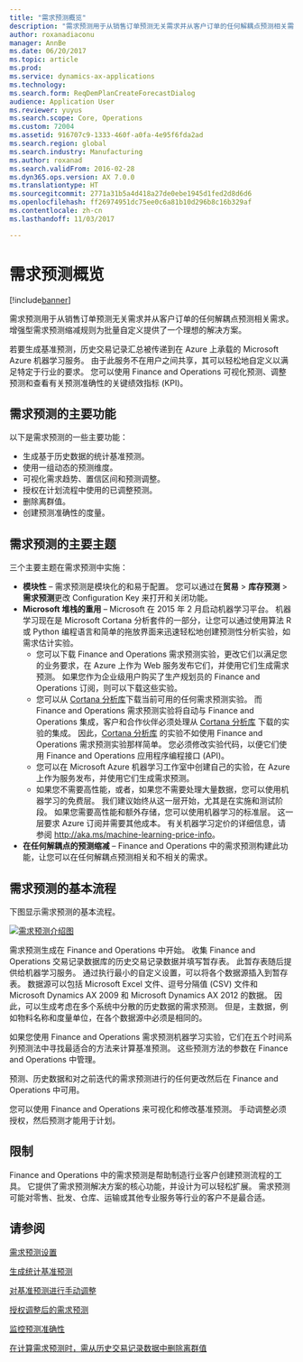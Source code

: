 ```yaml
---
title: "需求预测概览"
description: "需求预测用于从销售订单预测无关需求并从客户订单的任何解耦点预测相关需求。 增强型需求预测缩减规则为批量自定义提供了一个理想的解决方案。"
author: roxanadiaconu
manager: AnnBe
ms.date: 06/20/2017
ms.topic: article
ms.prod: 
ms.service: dynamics-ax-applications
ms.technology: 
ms.search.form: ReqDemPlanCreateForecastDialog
audience: Application User
ms.reviewer: yuyus
ms.search.scope: Core, Operations
ms.custom: 72004
ms.assetid: 916707c9-1333-460f-a0fa-4e95f6fda2ad
ms.search.region: global
ms.search.industry: Manufacturing
ms.author: roxanad
ms.search.validFrom: 2016-02-28
ms.dyn365.ops.version: AX 7.0.0
ms.translationtype: HT
ms.sourcegitcommit: 2771a31b5a4d418a27de0ebe1945d1fed2d8d6d6
ms.openlocfilehash: ff26974951dc75ee0c6a81b10d296b8c16b329af
ms.contentlocale: zh-cn
ms.lasthandoff: 11/03/2017

---
```


# <a name="demand-forecasting-overview"></a>需求预测概览

[!include[banner](../includes/banner.md)]


需求预测用于从销售订单预测无关需求并从客户订单的任何解耦点预测相关需求。 增强型需求预测缩减规则为批量自定义提供了一个理想的解决方案。

若要生成基准预测，历史交易记录汇总被传递到在 Azure 上承载的 Microsoft Azure 机器学习服务。 由于此服务不在用户之间共享，其可以轻松地自定义以满足特定于行业的要求。 您可以使用 Finance and Operations 可视化预测、调整预测和查看有关预测准确性的关键绩效指标 (KPI)。

## <a name="key-features-of-demand-forecasting"></a>需求预测的主要功能
以下是需求预测的一些主要功能：

-   生成基于历史数据的统计基准预测。
-   使用一组动态的预测维度。
-   可视化需求趋势、置信区间和预测调整。
-   授权在计划流程中使用的已调整预测。
-   删除离群值。
-   创建预测准确性的度量。

## <a name="major-themes-in-demand-forecasting"></a>需求预测的主要主题
三个主要主题在需求预测中实施：

-   **模块性** – 需求预测是模块化的和易于配置。 您可以通过在**贸易** &gt; **库存预测** &gt; **需求预测**更改 Configuration Key 来打开和关闭功能。
-   **Microsoft 堆栈的重用** – Microsoft 在 2015 年 2 月启动机器学习平台。 机器学习现在是 Microsoft Cortana 分析套件的一部分，让您可以通过使用算法 R 或 Python 编程语言和简单的拖放界面来迅速轻松地创建预测性分析实验，如需求估计实验。
    -   您可以下载 Finance and Operations 需求预测实验，更改它们以满足您的业务要求，在 Azure 上作为 Web 服务发布它们，并使用它们生成需求预测。 如果您作为企业级用户购买了生产规划员的 Finance and Operations 订阅，则可以下载这些实验。
    -   您可以从 [Cortana 分析库](https://gallery.cortanaanalytics.com/)下载当前可用的任何需求预测实验。 而 Finance and Operations 需求预测实验将自动与 Finance and Operations 集成，客户和合作伙伴必须处理从 [Cortana 分析库](https://gallery.cortanaanalytics.com/) 下载的实验的集成。 因此，[Cortana 分析库](https://gallery.cortanaanalytics.com/) 的实验不如使用 Finance and Operations 需求预测实验那样简单。 您必须修改实验代码，以便它们使用 Finance and Operations 应用程序编程接口 (API)。
    -   您可以在 Microsoft Azure 机器学习工作室中创建自己的实验，在 Azure 上作为服务发布，并使用它们生成需求预测。
    -   如果您不需要高性能，或者，如果您不需要处理大量数据，您可以使用机器学习的免费层。 我们建议始终从这一层开始，尤其是在实施和测试阶段。 如果您需要高性能和额外存储，您可以使用机器学习的标准层。 这一层要求 Azure 订阅并需要其他成本。 有关机器学习定价的详细信息，请参阅 <http://aka.ms/machine-learning-price-info>。
-   **在任何解耦点的预测缩减** – Finance and Operations 中的需求预测构建此功能，让您可以在任何解耦点预测相关和不相关的需求。

## <a name="basic-flow-in-demand-forecasting"></a>需求预测的基本流程
下图显示需求预测的基本流程。 

[![需求预测介绍图](./media/demand-forecasting-introduction.png)](./media/demand-forecasting-introduction.png)

需求预测生成在 Finance and Operations 中开始。 收集 Finance and Operations 交易记录数据库的历史交易记录数据并填写暂存表。 此暂存表随后提供给机器学习服务。 通过执行最小的自定义设置，可以将各个数据源插入到暂存表。 数据源可以包括 Microsoft Excel 文件、逗号分隔值 (CSV) 文件和 Microsoft Dynamics AX 2009 和 Microsoft Dynamics AX 2012 的数据。 因此，可以生成考虑在多个系统中分散的历史数据的需求预测。 但是，主数据，例如物料名称和度量单位，在各个数据源中必须是相同的。

如果您使用 Finance and Operations 需求预测机器学习实验，它们在五个时间系列预测法中寻找最适合的方法来计算基准预测。 这些预测方法的参数在 Finance and Operations 中管理。 

预测、历史数据和对之前迭代的需求预测进行的任何更改然后在 Finance and Operations 中可用。 

您可以使用 Finance and Operations 来可视化和修改基准预测。 手动调整必须授权，然后预测才能用于计划。

## <a name="limitations"></a>限制
Finance and Operations 中的需求预测是帮助制造行业客户创建预测流程的工具。 它提供了需求预测解决方案的核心功能，并设计为可以轻松扩展。 需求预测可能对零售、批发、仓库、运输或其他专业服务等行业的客户不是最合适。

<a name="see-also"></a>请参阅
--------

[需求预测设置](demand-forecasting-setup.md)

[生成统计基准预测](generate-statistical-baseline-forecast.md)

[对基准预测进行手动调整](manual-adjustments-baseline-forecast.md)

[授权调整后的需求预测](authorize-adjusted-forecast.md)

[监控预测准确性](monitor-forecast-accuracy.md)

[在计算需求预测时，需从历史交易记录数据中删除离群值](remove-historical-outliers-calculating-demand-forecast.md)




